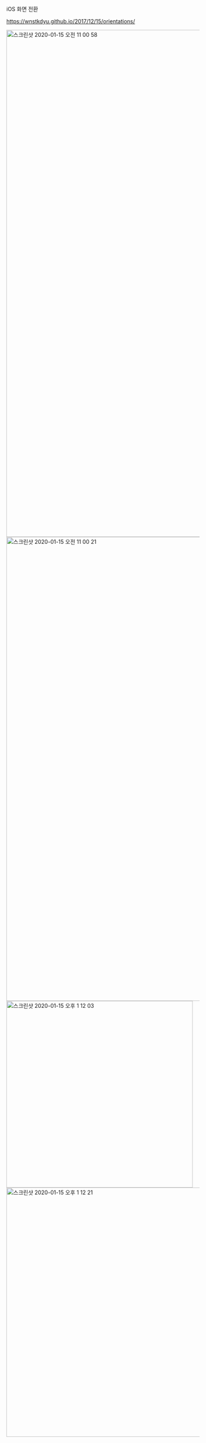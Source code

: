 iOS 화면 전환

https://wnstkdyu.github.io/2017/12/15/orientations/





<img width="1320" alt="스크린샷 2020-01-15 오전 11 00 58" src="https://user-images.githubusercontent.com/47776915/72399311-2f30dc80-3789-11ea-886a-b7cb7a3a63b5.png">
<img width="1208" alt="스크린샷 2020-01-15 오전 11 00 21" src="https://user-images.githubusercontent.com/47776915/72399312-2f30dc80-3789-11ea-8d21-e45fbe822b75.png">



<img width="486" alt="스크린샷 2020-01-15 오후 1 12 03" src="https://user-images.githubusercontent.com/47776915/72404516-f1d44b00-3798-11ea-92f6-f35ca2cd6b7a.png">

<img width="649" alt="스크린샷 2020-01-15 오후 1 12 21" src="https://user-images.githubusercontent.com/47776915/72404517-f1d44b00-3798-11ea-8a2e-1aee2b2c65e4.png">

